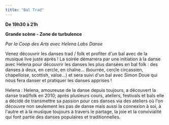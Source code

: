 ```yaml
---
title: "Bal Trad"
---
```

**De 19h30 à 21h**

**Grande scène - Zone de turbulence**

_Par la Coop des Arts avec Helena Labs Danse_


Venez découvrir les danses trad / folk et profiter d'un bal avec de la musique live juste après ! 
La soirée démarrera par une initiation à la danse avec Helena pour découvrir les danses les plus dansées en bal folk : des danses à deux, en cercle, en chaîne... (bourrée, cercle circassien, chapelloise, scottish, valse...) et sera suivi d'un bal avec Simon Doue qui nous fera danser et pratiquer les danses apprises ! 

Helena : Helena, amoureuse de la danse depuis toujours, a découvert la danse trad/folk en 2010; après plusieurs cours, ateliers, festivals et bals elle a décidé de transmettre sa passion pour ces danses via des ateliers où l'on découvre non seulement les pas de danse mais aussi la connexion à soi, à l'autre et à la musique toujours à travers le partage, la joie et la convivialité qui font partie des danses populaires et traditionnelles.